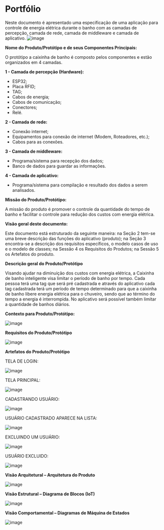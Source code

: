 # Portfólio

   Neste documento é apresentado uma especificação de uma aplicação para controle de energia elétrica durante o banho com as camadas de percepção, camada de rede, camada de middleware e camada de aplicativo.
![image](https://github.com/Duduseth/Portfolio/assets/67663334/61162294-cf1c-4dc6-81e6-94998e9c578a)

**Nome do Produto/Protótipo e de seus Componentes Principais:**


O protótipo a caixinha de banho é composto pelos componentes e estão organizados em 4 camadas.


**1 - Camada de percepção (Hardware):**

- ESP32;
- Placa RFID;
- TAG;
- Cabos de energia;
- Cabos de comunicação;
- Conectores;
- Relé.


**2 - Camada de rede:**

- Conexão internet;
- Equipamentos para conexão de internet (Modem, Roteadores, etc.);
- Cabos para as conexões.


**3 - Camada de middleware:**

- Programa/sistema para recepção dos dados;
- Banco de dados para guardar as informações.


**4 - Camada de aplicativo:**

- Programa/sistema para compilação e resultado dos dados a serem analisados.



**Missão do Produto/Protótipo:**

A missão do produto é promover o controle da quantidade do tempo de banho e facilitar o controle para redução dos custos com energia elétrica.


**Visão geral deste documento:**

Este documento está estruturado da seguinte maneira: na Seção 2 tem-se uma breve descrição das funções do aplicativo (produto); na Seção 3 encontra-se a descrição dos requisitos específicos, o modelo casos de uso e o modelo de classes; na Sessão 4 os Requisitos do Produtos; na Sessão 5 os Artefatos do produto.


**Descrição geral do Produto/Protótipo**

  Visando ajudar na diminuição dos custos com energia elétrica, a Caixinha de banho
inteligente visa limitar o período de banho por tempo. Cada pessoa terá uma tag que será
pré cadastrada e através do aplicativo cada tag cadastrada terá um período de tempo
determinado para que a caixinha de banho libere energia elétrica para o chuveiro, sendo
que ao término do tempo a energia é interrompida. No aplicativo será possível também
limitar a quantidade de banhos diários.


**Contexto para Produto/Protótipo:**

![image](https://github.com/Duduseth/Portfolio/assets/67663334/d44f1887-52de-4cca-b4c0-74dfd4a1957c)

  
**Requisitos do Produto/Protótipo**

![image](https://github.com/Duduseth/Portfolio/assets/67663334/d948c714-ce6a-46a5-8224-340f6a2f89bd)

**Artefatos do Produto/Protótipo**

TELA DE LOGIN:

![image](https://github.com/Duduseth/Portfolio/assets/67663334/5e0f3156-09b7-43be-aa0d-958ae54d89e8)

TELA PRINCIPAL:

![image](https://github.com/Duduseth/Portfolio/assets/67663334/d6280d1b-382f-4638-a6ce-fa087d2a6c4e)

CADASTRANDO USUÁRIO:

![image](https://github.com/Duduseth/Portfolio/assets/67663334/652681b9-d1d3-4a5c-b41b-ecc2bc318dcb)

USUÁRIO CADASTRADO APARECE NA LISTA:

![image](https://github.com/Duduseth/Portfolio/assets/67663334/bdacc2bb-644d-4351-a62d-26df296fc228)

EXCLUINDO UM USUÁRIO:

![image](https://github.com/Duduseth/Portfolio/assets/67663334/1ce7ec0b-63b6-4629-a767-c486fbf00538)

USUÁRIO EXCLUIDO:

![image](https://github.com/Duduseth/Portfolio/assets/67663334/07c7c76b-a212-4a15-b1ca-5a1a074f25b2)


**Visão Arquitetural – Arquitetura do Produto**

![image](https://github.com/Duduseth/Portfolio/assets/67663334/5028ff52-7b88-4a4d-a6f6-573365d8d5e0)

**Visão Estrutural – Diagrama de Blocos (IoT)**

![image](https://github.com/Duduseth/Portfolio/assets/67663334/2cb1f4b4-a784-4a31-b8b8-bdeaed0d9676)

**Visão Comportamental – Diagramas de Máquina de Estados**

![image](https://github.com/Duduseth/Portfolio/assets/67663334/6bc1e551-3020-412d-966a-5c5f723d6a6d)
















